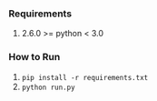 ### Requirements  
1. 2.6.0 >= python < 3.0

### How to Run  
1. ```pip install -r requirements.txt```
2. ```python run.py```